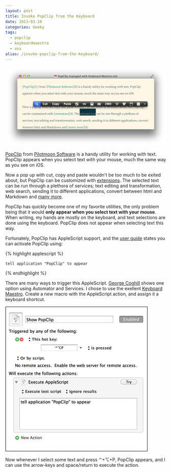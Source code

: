 ```yaml
---
layout: post
title: Invoke PopClip from the Keyboard
date: 2013-03-10
categories: Geeky
tags:
  - popclip
  - keyboardmaestro
  - osx
alias: /invoke-popclip-from-the-keyboard/
---
```


![Image of PopClip in action](/assets/img/20130310-PopClip.png " ")

[PopClip][1] from [Pilotmoon Software][0] is a handy utility for working with text. PopClip appears when you select text with your mouse, much the same way as you see on iOS.

Now a pop up with cut, copy and paste wouldn't be too much to be exited about, but PopClip can be customized with [extensions][4]. The selected text can be run through a plethora of services; text editing and transformation, web search, sending it to different applications, convert between html and Markdown and [many more][4].

PopClip has quickly become one of my favorite utilities, the only problem being that it would **only appear when you select text with your mouse**. When writing, my hands are mostly on the keyboard, and text selections are done using the keyboard. PopClip does not appear when selecting text this way.

Fortunately, PopClip has AppleScript support, and the [user guide][3] states you can activate PopClip using:

{% highlight applescript %}

    tell application "PopClip" to appear

{% endhighlight %}

There are many ways to trigger this AppleScript. [George Coghill][5] shows one option using Automator and Services. I chose to use the exellent [Keyboard Maestro][6]. Create a new macro with the AppleScript action, and assign it a keyboard shortcut.

![KeyboardMaestro macro for invoking PopClip](/assets/img/20130310-km-macro-show-pop-clip.png "")

Now whenever I select some text and press ⌃+⌥+P, PopClip appears, and I can use the arrow-keys and space/return to execute the action.

[0]: http://pilotmoon.com/ "Pilotmoon Software"
[1]: http://pilotmoon.com/popclip/ "PopClip for Mac"
[3]: http://pilotmoon.com/popclip/guide/ "PopClip User Guide"
[4]: http://pilotmoon.com/popclip/extensions/ "PopClip Extensions"
[5]: http://georgecoghill.wordpress.com/2012/11/04/invoke-popclip-via-keyboard-using-applescript-automator-and-os-x-services/ "Invoke PopClip Via Keyboard Using AppleScript, Automator and OS X Services"
[6]: http://www.keyboardmaestro.com/main/ "Keyboard Maestro 5.3.2: Work Faster with Macros for Mac OS X"
